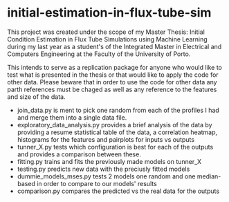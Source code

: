 # initial-estimation-in-flux-tube-sim

This project was created under the scope of my Master Thesis: Initial Condition Estimation in Flux Tube Simulations using Machine Learning during my last year as a student's of the Integrated Master in Electrical and Computers Engineering at the Faculty of the University of Porto. 

This intends to serve as a replication package for anyone who would like to test what is presented in the thesis or that would like to apply the code for other data. Please beware that in order to use the code for other data any parth references must be chaged as well as any reference to the features and size of the data. 

- join_data.py is ment to pick one random from each of the profiles I had and merge them into a single data file. 
- exploratory_data_analysis.py provides a brief analysis of the data by providing a resume statistical table of the data, a correlation heatmap, histograms for the features and pairplots for inputs vs outputs
- tunner_X.py tests which configuration is best for each of the outputs and provides a comparison between these.
- fitting.py trains and fits the previously made models on tunner_X
- testing.py predicts new data with the preciusly fitted models 
- dummie_models_mses.py tests 2 models one random and one median-based in order to compare to our models' results
- comparison.py compares the predicted vs the real data for the outputs
